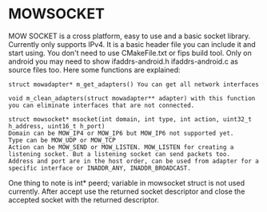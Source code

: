 # MOWSOCKET
MOW SOCKET is a cross platform, easy to use and a basic socket library. Currently only supports IPv4. It is a basic header file you can
include it and start using. You don't need to use CMakeFile.txt or fips build tool. Only on android you may need to show ifaddrs-android.h ifaddrs-android.c as source files too.
Here some functions are explained:
	
	struct mowadapter* m_get_adapters() You can get all network interfaces
	
	void m_clean_adapters(struct mowadapter** adapter) with this function you can eliminate interfaces that are not connected.
	
	struct mowsocket* msocket(int domain, int type, int action, uint32_t h_address, uint16_t h_port)
	Domain can be MOW_IP4 or MOW_IP6 but MOW_IP6 not supported yet.
	Type can be MOW_UDP or MOW_TCP
	Action can be MOW_SEND or MOW_LISTEN. MOW_LISTEN for creating a listening socket. But a listening socket can send packets too.
	Address and port are in the host order, can be used from adapter for a specific interface or INADDR_ANY, INADDR_BROADCAST.
   
One thing to note is int* peerd; variable in mowsocket struct is not used currently. After accept use the returned socket descriptor and
close the accepted socket with the returned descriptor.
